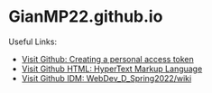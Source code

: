 # GianMP22.github.io
<html>
	<head>
		<meta charset="utf-8">
		<p>Useful Links:</p>
	</head>
	<body>
		<ul>
			<li> <a href="https://docs.github.com/en/authentication/keeping-your-account-and-data-secure/creating-a-personal-access-token#creating-a-token">Visit Github: Creating a personal access token</a>
			</li>
			<li> <a href="https://developer.mozilla.org/en-US/docs/Web/HTML">Visit Github HTML: HyperText Markup Language</a>
			</li>
			<li> <a href="https://github.com/IDMNYU/webDev_D_Spring2022/wiki">Visit Github IDM: WebDev_D_Spring2022/wiki</a>
			</li>
		</ul>
	</body>
</html>


<!--
  <p> Useful links: </p>
  <ul>
    <li> <a href="https://docs.github.com/en/authentication/keeping-your-account-and-data-secure/creating-a-personal-access-token#creating-a-token">Visit Github: Creating a personal access token</a>
   </li>
   <li> <a href="https://developer.mozilla.org/en-US/docs/Web/HTML">Visit Github HTML: HyperText Markup Language</a>
   </li>
    <li> <a href="https://github.com/IDMNYU/webDev_D_Spring2022/wiki">Visit Github IDM: WebDev_D_Spring2022/wiki</a>
    </li>
  </ul>
  -->
